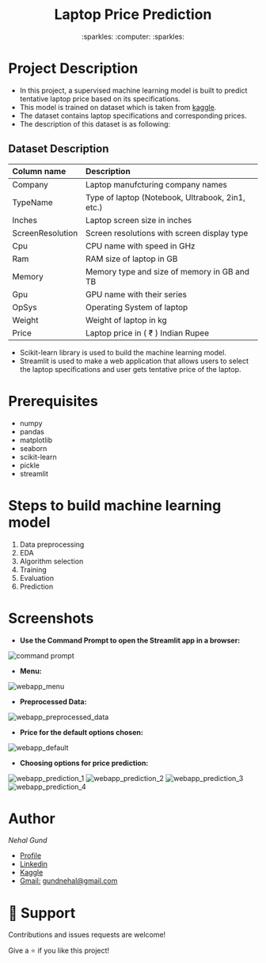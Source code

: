 <h1 align="center"> Laptop Price Prediction </h1>

<p align="center">:sparkles: :computer: :sparkles:</p>

# Project Description

- In this project, a supervised machine learning model is built to predict tentative laptop price based on its specifications.
- This model is trained on dataset which is taken from [kaggle](https://www.kaggle.com/datasets/aggle6666/laptop-price-prediction-dataset).
- The dataset contains laptop specifications and corresponding prices.
- The description of this dataset is as following:

## Dataset Description
| Column name      | Description                                                |
| :----------------| :----------------------------------------------------------|
| Company          | Laptop manufcturing company names                          |
| TypeName         | Type of laptop (Notebook, Ultrabook, 2in1, etc.) |
| Inches           | Laptop screen size in inches                               |
| ScreenResolution | Screen resolutions with screen display type                |
| Cpu              | CPU name with speed in GHz                                 |
| Ram              | RAM size of laptop  in GB                                  |
| Memory           | Memory type and size of memory in GB and TB                |
| Gpu              | GPU name with their series                                 |
| OpSys            | Operating System of laptop                                 |
| Weight           | Weight of laptop in kg                                     |
| Price            | Laptop price in ( ₹ ) Indian Rupee                         |

- Scikit-learn library is used to build the machine learning model.
- Streamlit is used to make a web application that allows users to select the laptop specifications and user gets tentative price of the laptop.

# Prerequisites
- numpy
- pandas
- matplotlib
- seaborn
- scikit-learn
- pickle
- streamlit

# Steps to build machine learning model
1. Data preprocessing
2. EDA
3. Algorithm selection
4. Training
5. Evaluation
6. Prediction

# Screenshots
- **Use the Command Prompt to open the Streamlit app in a browser:**

![command prompt](https://user-images.githubusercontent.com/108085377/206888662-c587a971-c556-4aa7-b3a7-b9e3f8a3f228.PNG)

- **Menu:**

![webapp_menu](https://user-images.githubusercontent.com/108085377/206888685-3042599c-31fd-4c43-9b13-d27c92fbe11c.PNG)

- **Preprocessed Data:**

![webapp_preprocessed_data](https://user-images.githubusercontent.com/108085377/206888691-75de4495-a55b-49ca-bfb1-a80c9b1f3e4d.PNG)

- **Price for the default options chosen:**

![webapp_default](https://user-images.githubusercontent.com/108085377/206888696-fa591d38-0c60-4df2-b9d4-4f6e73554cc2.PNG)

- **Choosing options for price prediction:**

![webapp_prediction_1](https://user-images.githubusercontent.com/108085377/206888701-c01aafeb-b5d1-4287-ab88-0987a2f1d604.PNG)
![webapp_prediction_2](https://user-images.githubusercontent.com/108085377/206888703-6f1ef4f0-e115-48fd-82ac-2e0528433496.PNG)
![webapp_prediction_3](https://user-images.githubusercontent.com/108085377/206888705-9647dfed-6477-4764-ae28-b40a7f59c0e1.PNG)
![webapp_prediction_4](https://user-images.githubusercontent.com/108085377/206888708-8692aba5-4337-4fc3-b553-08a976725955.PNG)

# Author

*Nehal Gund*

- [Profile](https://github.com/NehalGund "Nehal Gund")
- [Linkedin](https://www.linkedin.com/in/nehal-gund/)
- [Kaggle](https://www.kaggle.com/code/nehalgund/laptop-price-prediction-notebook)
- [Gmail:](mailto:gundnehal@gmail.com) gundnehal@gmail.com


# 🤝 Support

Contributions and issues requests are welcome!

Give a :star: if you like this project!
